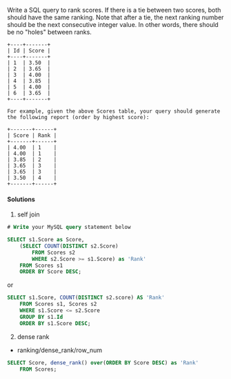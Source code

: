 Write a SQL query to rank scores. If there is a tie between two scores, both should have the same ranking. Note that after a tie, the next ranking number should be the next consecutive integer value. In other words, there should be no "holes" between ranks.

```
+----+-------+
| Id | Score |
+----+-------+
| 1  | 3.50  |
| 2  | 3.65  |
| 3  | 4.00  |
| 4  | 3.85  |
| 5  | 4.00  |
| 6  | 3.65  |
+----+-------+

For example, given the above Scores table, your query should generate the following report (order by highest score):

+-------+------+
| Score | Rank |
+-------+------+
| 4.00  | 1    |
| 4.00  | 1    |
| 3.85  | 2    |
| 3.65  | 3    |
| 3.65  | 3    |
| 3.50  | 4    |
+-------+------+
```


#### Solutions

1. self join

```sql
# Write your MySQL query statement below

SELECT s1.Score as Score, 
    (SELECT COUNT(DISTINCT s2.Score) 
        FROM Scores s2 
        WHERE s2.Score >= s1.Score) as 'Rank'
    FROM Scores s1
    ORDER BY Score DESC;
```

or

```sql
SELECT s1.Score, COUNT(DISTINCT s2.score) AS 'Rank'
    FROM Scores s1, Scores s2
    WHERE s1.Score <= s2.Score
    GROUP BY s1.Id
    ORDER BY s1.Score DESC;
```

2. dense rank

- ranking/dense_rank/row_num

```sql
SELECT Score, dense_rank() over(ORDER BY Score DESC) as 'Rank'
    FROM Scores;
```